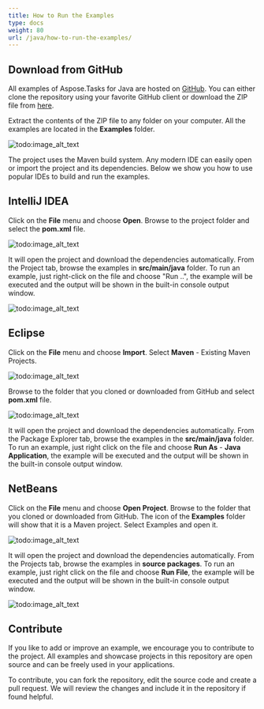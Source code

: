```yaml
---
title: How to Run the Examples
type: docs
weight: 80
url: /java/how-to-run-the-examples/
---
```


## **Download from GitHub**
All examples of Aspose.Tasks for Java are hosted on [GitHub](https://github.com/aspose-tasks/Aspose.Tasks-for-Java). You can either clone the repository using your favorite GitHub client or download the ZIP file from [here](https://github.com/aspose-tasks/Aspose.Tasks-for-Java/archive/master.zip).

Extract the contents of the ZIP file to any folder on your computer. All the examples are located in the **Examples** folder.

![todo:image_alt_text](how-to-run-the-examples_1.png)

The project uses the Maven build system. Any modern IDE can easily open or import the project and its dependencies. Below we show you how to use popular IDEs to build and run the examples.
## **IntelliJ IDEA**
Click on the **File** menu and choose **Open**. Browse to the project folder and select the **pom.xml** file.

![todo:image_alt_text](how-to-run-the-examples_2.png)

It will open the project and download the dependencies automatically. From the Project tab, browse the examples in **src/main/java** folder. To run an example, just right-click on the file and choose "Run ..", the example will be executed and the output will be shown in the built-in console output window.

![todo:image_alt_text](how-to-run-the-examples_3.png)
## **Eclipse**
Click on the **File** menu and choose **Import**. Select **Maven** - Existing Maven Projects.

![todo:image_alt_text](how-to-run-the-examples_4.png)

Browse to the folder that you cloned or downloaded from GitHub and select **pom.xml** file.

![todo:image_alt_text](how-to-run-the-examples_5.png)

It will open the project and download the dependencies automatically. From the Package Explorer tab, browse the examples in the **src/main/java** folder. To run an example, just right click on the file and choose **Run As** - **Java Application**, the example will be executed and the output will be shown in the built-in console output window.
## **NetBeans**
Click on the **File** menu and choose **Open Project**. Browse to the folder that you cloned or downloaded from GitHub. The icon of the **Examples** folder will show that it is a Maven project. Select Examples and open it.

![todo:image_alt_text](how-to-run-the-examples_6.png)

It will open the project and download the dependencies automatically. From the Projects tab, browse the examples in **source packages**. To run an example, just right click on the file and choose **Run File**, the example will be executed and the output will be shown in the built-in console output window.

![todo:image_alt_text](how-to-run-the-examples_7.png)
## **Contribute**
If you like to add or improve an example, we encourage you to contribute to the project. All examples and showcase projects in this repository are open source and can be freely used in your applications.

To contribute, you can fork the repository, edit the source code and create a pull request. We will review the changes and include it in the repository if found helpful.

